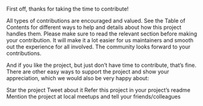 First off, thanks for taking the time to contribute!

All types of contributions are encouraged and valued. See the Table of Contents for different ways to help and details about how this project handles them. Please make sure to read the relevant section before making your contribution. It will make it a lot easier for us maintainers and smooth out the experience for all involved. The community looks forward to your contributions.

And if you like the project, but just don’t have time to contribute, that’s fine. There are other easy ways to support the project and show your appreciation, which we would also be very happy about:

Star the project
Tweet about it
Refer this project in your project’s readme
Mention the project at local meetups and tell your friends/colleagues
